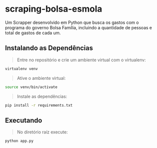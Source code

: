 # scraping-bolsa-esmola
Um Scrapper desenvolvido em Python que busca os gastos com o programa do governo Bolsa Família, incluindo a quantidade de pessoas e total de gastos de cada um.

## Instalando as Dependências

>Entre no repositório e crie um ambiente virtual com o virtualenv:

```sh
virtualenv venv
```

>Ative o ambiente virtual:

```sh
source venv/bin/activate
```

>Instale as dependências:

```sh
pip install -r requirements.txt
```

## Executando

>No diretório raíz execute:

```sh
python app.py 
```
